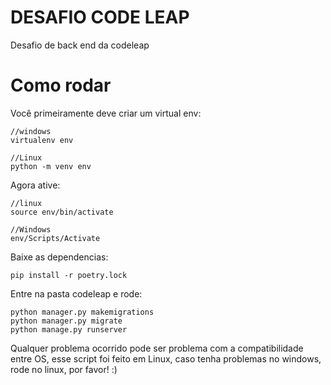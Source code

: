 # DESAFIO CODE LEAP

Desafio de back end da codeleap

# Como rodar

Você primeiramente deve criar um virtual env:

```shell
//windows
virtualenv env

//Linux
python -m venv env
``` 

Agora ative:

```shell
//linux
source env/bin/activate

//Windows
env/Scripts/Activate
```

Baixe as dependencias:

```shell
pip install -r poetry.lock
```

Entre na pasta codeleap e rode:

```shell
python manager.py makemigrations
python manager.py migrate
python manage.py runserver
```

Qualquer problema ocorrido pode ser problema com a compatibilidade entre OS, esse script foi feito em Linux, caso tenha problemas no windows, rode no linux, por favor! :) 
